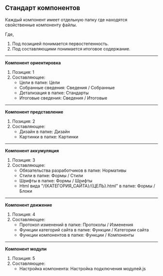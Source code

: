 ## Стандарт компонентов

Каждый компонент имеет отдельную папку где находятся свойственные компоненту файлы.

Где, 

1. Под позицией понимается первостепенность.
2. Под составляющими понимается итоговое содержание.

<hr>

**Компонент ориентировка**
1. Позиция: 1
2. Составляющее:
    - Цели в папке: Цели
    - Собранные сведения: Сведения / Собранные
    - Детализация в папке: Стандарты
    - Итоговые сведения: Сведения / Итоговые

<hr>

**Компонент представление**
1. Позиция: 2
2. Составляющее:
    - Дизайн в папке: Дизайн
    - Картинки в папке: Картинки

<hr>

**Компонент аккумуляция**
1. Позиция: 3
2. Составляющее:
    - Обязательства разработчиков в папке: Нормативы
    - Стили в папке: Формы / Стили
    - Шрифты в папке: Формы / Шрифты
    - Html вида "/{КАТЕГОРИЯ_САЙТА}/{ЦЕЛЬ}.html" в папке: Формы / Блоки

<hr>

**Компонент движение**
1. Позиция: 4
2. Составляющее:
    - Протокол изменений в папке: Протоколы / Изменения
    - Функции категорий сайта в папке: Функции / Категории сайта
    - Функции компонентов в папке: Функции / Компоненты

<hr>

**Компонент модули**
1. Позиция: 5
2. Составляющее:
    - Настройка компонента: Настройка подключения модулей.js